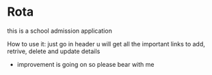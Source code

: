 # Rota
this is a school admission application

How to use it:
 just go in header u will get all the important links to add, retrive, delete and update details

 * improvement is going on so please bear with me

